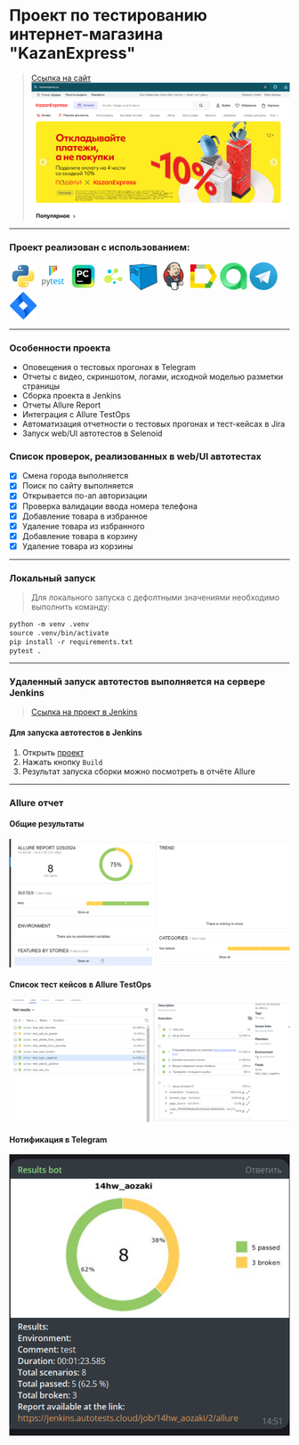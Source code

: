 <h1> Проект по тестированию интернет-магазина "KazanExpress"</h1>

> <a target="_blank" href="https://kazanexpress.ru/">Ссылка на сайт</a>
![This is an image](design/images/main.png)
----
### Проект реализован с использованием:
<img src="design/icons/python-original.svg" width="50"> <img src="design/icons/pytest.png" width="50"> <img src="design/icons/intellij_pycharm.png" width="50"> <img src="design/icons/selene.png" width="50"> <img src="design/icons/selenoid.png" width="50"> <img src="design/icons/jenkins.png" width="50"> <img src="design/icons/allure_report.png" width="50"> <img src="design/icons/allure_testops.png" width="50"> <img src="design/icons/tg.png" width="50"> <img src="design/icons/jira.png" width="50">

----

### Особенности проекта

* Оповещения о тестовых прогонах в Telegram
* Отчеты с видео, скриншотом, логами, исходной моделью разметки страницы
* Сборка проекта в Jenkins
* Отчеты Allure Report
* Интеграция с Allure TestOps
* Автоматизация отчетности о тестовых прогонах и тест-кейсах в Jira
* Запуск web/UI автотестов в Selenoid

 ### Список проверок, реализованных в web/UI автотестах

- [x] Смена города выполняется
- [x] Поиск по сайту выполняется
- [x] Открывается по-ап авторизации
- [x] Проверка валидации ввода номера телефона
- [x] Добавление товара в избранное
- [x] Удаление товара из избранного
- [x] Добавление товара в корзину
- [x] Удаление товара из корзины

----
### Локальный запуск
> Для локального запуска с дефолтными значениями необходимо выполнить команду:
```
python -m venv .venv
source .venv/bin/activate
pip install -r requirements.txt
pytest .
```
----
### Удаленный запуск автотестов выполняется на сервере Jenkins
> <a target="_blank" href="https://jenkins.autotests.cloud/job/test_kaz_sh/">Ссылка на проект в Jenkins</a>
#### Для запуска автотестов в Jenkins

1. Открыть <a target="_blank" href="https://jenkins.autotests.cloud/job/test_kaz_sh/">проект</a>
2. Нажать кнопку `Build`
3. Результат запуска сборки можно посмотреть в отчёте Allure
----
### Allure отчет


#### Общие результаты
![This is an image](design/images/allure_report.png)
#### Список тест кейсов в Allure TestOps
![This is an image](design/images/allure-testops.png)
#### Нотификация в Telegram
![This is an image](design/images/бот.png)


